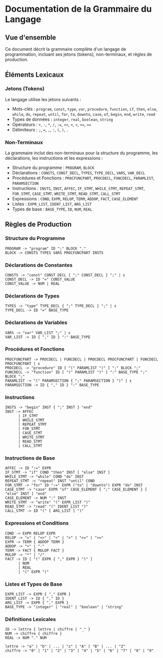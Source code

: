 # Documentation de la Grammaire du Langage

## Vue d'ensemble
Ce document décrit la grammaire complète d'un langage de programmation, incluant ses jetons (tokens), non-terminaux, et règles de production.

## Éléments Lexicaux

### Jetons (Tokens)
Le langage utilise les jetons suivants :
- Mots-clés : `program`, `const`, `type`, `var`, `procedure`, `function`, `if`, `then`, `else`, `while`, `do`, `repeat`, `until`, `for`, `to`, `downto`, `case`, `of`, `begin`, `end`, `write`, `read`
- Types de données : `integer`, `real`, `boolean`, `string`
- Opérateurs : `+`, `-`, `*`, `/`, `:=`, `<>`, `<`, `>`, `<=`, `>=`
- Délimiteurs : `;`, `=`, `,`, `:`, `(`, `)`, `.`

### Non-Terminaux
La grammaire inclut des non-terminaux pour la structure du programme, les déclarations, les instructions et les expressions :

- Structure du programme : `PROGRAM`, `BLOCK`
- Déclarations : `CONSTS`, `CONST_DECL`, `TYPES`, `TYPE_DECL`, `VARS`, `VAR_DECL`
- Procédures et Fonctions : `PROCFUNCPART`, `PROCDECL`, `FUNCDECL`, `PARAMLIST`, `PARAMSECTION`
- Instructions : `INSTS`, `INST`, `AFFEC`, `IF_STMT`, `WHILE_STMT`, `REPEAT_STMT`, `FOR_STMT`, `CASE_STMT`, `WRITE_STMT`, `READ_STMT`, `CALL_STMT`
- Expressions : `COND`, `EXPR`, `RELOP`, `TERM`, `ADDOP`, `FACT`, `CASE_ELEMENT`
- Listes : `EXPR_LIST`, `IDENT_LIST`, `ARG_LIST`
- Types de base : `BASE_TYPE`, `ID`, `NUM`, `REAL`

## Règles de Production

### Structure du Programme
```
PROGRAM -> "program" ID ";" BLOCK "."
BLOCK -> CONSTS TYPES VARS PROCFUNCPART INSTS
```

### Déclarations de Constantes
```
CONSTS -> "const" CONST_DECL { ";" CONST_DECL } ";" | ε
CONST_DECL -> ID "=" CONST_VALUE
CONST_VALUE -> NUM | REAL
```

### Déclarations de Types
```
TYPES -> "type" TYPE_DECL { ";" TYPE_DECL } ";" | ε
TYPE_DECL -> ID "=" BASE_TYPE
```

### Déclarations de Variables
```
VARS -> "var" VAR_LIST ";" | ε
VAR_LIST -> ID { "," ID } ":" BASE_TYPE
```

### Procédures et Fonctions
```
PROCFUNCPART -> PROCDECL | FUNCDECL | PROCDECL PROCFUNCPART | FUNCDECL PROCFUNCPART | ε
PROCDECL -> "procedure" ID [ "(" PARAMLIST ")" ] ";" BLOCK ";"
FUNCDECL -> "function" ID [ "(" PARAMLIST ")" ] ":" BASE_TYPE ";" BLOCK ";"
PARAMLIST -> "(" PARAMSECTION { ";" PARAMSECTION } ")" | ε
PARAMSECTION -> ID { "," ID } ":" BASE_TYPE
```

### Instructions
```
INSTS -> "begin" INST { ";" INST } "end"
INST -> AFFEC 
      | IF_STMT 
      | WHILE_STMT 
      | REPEAT_STMT 
      | FOR_STMT 
      | CASE_STMT 
      | WRITE_STMT 
      | READ_STMT 
      | CALL_STMT
```

### Instructions de Base
```
AFFEC -> ID ":=" EXPR
IF_STMT -> "if" COND "then" INST [ "else" INST ]
WHILE_STMT -> "while" COND "do" INST
REPEAT_STMT -> "repeat" INST "until" COND
FOR_STMT -> "for" ID ":=" EXPR ("to" | "downto") EXPR "do" INST
CASE_STMT -> "case" EXPR "of" CASE_ELEMENT { ";" CASE_ELEMENT } [ "else" INST ] "end"
CASE_ELEMENT -> NUM ":" INST
WRITE_STMT -> "write" "(" EXPR_LIST ")"
READ_STMT -> "read" "(" IDENT_LIST ")"
CALL_STMT -> ID "(" [ ARG_LIST ] ")"
```

### Expressions et Conditions
```
COND -> EXPR RELOP EXPR
RELOP -> "=" | "<>" | "<" | ">" | "<=" | ">="
EXPR -> TERM { ADDOP TERM }
ADDOP -> "+" | "-"
TERM -> FACT { MULOP FACT }
MULOP -> "*" | "/"
FACT -> ID [ "(" EXPR { "," EXPR } ")" ] 
      | NUM 
      | REAL 
      | "(" EXPR ")"
```

### Listes et Types de Base
```
EXPR_LIST -> EXPR { "," EXPR }
IDENT_LIST -> ID { "," ID }
ARG_LIST -> EXPR { "," EXPR }
BASE_TYPE -> "integer" | "real" | "boolean" | "string"
```

### Définitions Lexicales
```
ID -> lettre { lettre | chiffre | "_" }
NUM -> chiffre { chiffre }
REAL -> NUM "." NUM

lettre -> "a" | "b" | ... | "z" | "A" | "B" | ... | "Z"
chiffre -> "0" | "1" | "2" | "3" | "4" | "5" | "6" | "7" | "8" | "9"
```